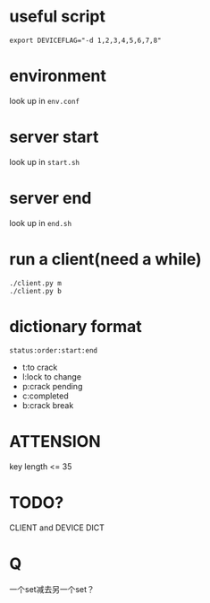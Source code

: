 # useful script
```
export DEVICEFLAG="-d 1,2,3,4,5,6,7,8"
```

# environment
look up in `env.conf`

# server start
look up in `start.sh`

# server end
look up in `end.sh`

# run a client(need a while)
```
./client.py m
./client.py b
```
# dictionary format
`status:order:start:end`
- t:to crack
- l:lock to change
- p:crack pending
- c:completed
- b:crack break

# ATTENSION
key length <= 35

# TODO?
CLIENT and DEVICE
DICT

# Q
一个set减去另一个set？

